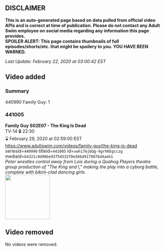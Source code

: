 ## DISCLAIMER
**This is an auto-generated page based on data pulled from official video APIs and is correct at time of publication. Please do not contact any Adult Swim employee on social media regarding any information this page provides.**  
**SPOILER ALERT: This page contains thumbnails of full episodes/shorts/etc. that might be spoilery to you. YOU HAVE BEEN WARNED.**  

_Last Update: February 22, 2020 at 03:00:42 EST_
## Video added
### Summary
440990 Family Guy: 1  
### 441005
**Family Guy S02E07 - The King Is Dead**  
TV-14 🔒 22:30  
⌛ February 29, 2020 at 02:59:00 EST  
https://www.adultswim.com/videos/family-guy/the-king-is-dead  
seriesid=`440990` titleid=`441005` id=`vwh17mjbQg-9grhKEgcczg` mediaid=`b4321c9d96be93f54532f0e56bd9179876d4aeb1`  
_Peter wrestles control away from Lois during a Quahog Players theatre group production of  "The King and I," making the play into a cyborg battle, complete with bikini-clad dancing girls._  
<a href="https://i.cdn.turner.com/adultswim/big/image-upload/thumbnails/thumb-2_image-153962923448114.jpg"><img src="https://i.cdn.turner.com/adultswim/big/image-upload/thumbnails/thumb-2_image-153962923448114.jpg" height="144px" /></a>
## Video removed
No videos were removed.  

